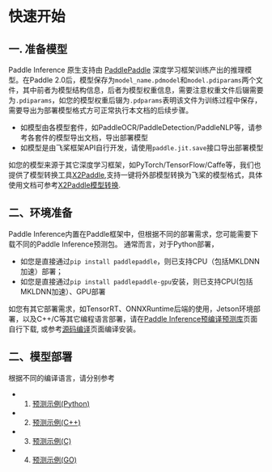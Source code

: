 # 快速开始

## 一. 准备模型

Paddle Inference 原生支持由 [PaddlePaddle](https://github.com/PaddlePaddle/Paddle) 深度学习框架训练产出的推理模型。在Paddle 2.0后，模型保存为`model_name.pdmodel`和`model.pdiparams`两个文件，其中前者为模型结构信息，后者为模型权重信息，需要注意权重文件后辍需要为`.pdiparams`，如您的模型权重后辍为`.pdparams`表明该文件为训练过程中保存，需要导出为部署模型格式方可正常执行本文档的后续步骤。

- 如模型由各模型套件，如PaddleOCR/PaddleDetection/PaddleNLP等，请参考各套件的模型导出文档，导出部署模型
- 如模型是由飞桨框架API自行开发，请使用`paddle.jit.save`接口导出部署模型

如您的模型来源于其它深度学习框架，如PyTorch/TensorFlow/Caffe等，我们也提供了模型转换工具[X2Paddle](https://github.com/PaddlePaddle/X2Paddle.git),支持一键将外部模型转换为飞桨的模型格式，具体使用文档可参考[X2Paddle模型转换](https://github.com/PaddlePaddle/X2Paddle.git).

## 二、环境准备

Paddle Inference内置在Paddle框架中，但根据不同的部署需求，您可能需要下载不同的Paddle Inference预测包。 通常而言，对于Python部署，  
- 如您是直接通过`pip install paddlepaddle`，则已支持CPU（包括MKLDNN加速）部署；  
- 如您是直接通过`pip install paddlepaddle-gpu`安装，则已支持CPU(包括MKLDNN加速）、GPU部署

如您有其它部署需求，如TensorRT、ONNXRuntime后端的使用，Jetson环境部署，以及C++/C等其它编程语言部署，请在[Paddle Inference预编译预测库](../install/download_lib.md)页面自行下载, 或参考[源码编译](../install/compile/index_compile.md)页面编译安装。

## 二、模型部署

根据不同的编译语言，请分别参考

- 1. [预测示例(Python)](python_demo.md)
- 2. [预测示例(C++)](cpp_demo.md)
- 3. [预测示例(C)](c_demo.md)
- 4. [预测示例(GO)](go_demo.md)